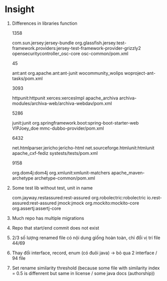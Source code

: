 # Insight

1. Differences in libraries function

    1358

    com.sun.jersey:jersey-bundle
    org.glassfish.jersey.test-framework.providers:jersey-test-framework-provider-grizzly2
    opensecuritycontroller_osc-core
    osc-common/pom.xml

    45

    ant:ant
    org.apache.ant:ant-junit
    wocommunity_wolips
    woproject-ant-tasks/pom.xml

    3093

    httpunit:httpunit
    xerces:xercesImpl
    apache_archiva
    archiva-modules/archiva-web/archiva-webdav/pom.xml

    5286

    junit:junit
    org.springframework.boot:spring-boot-starter-web
    VIPJoey_doe
    mmc-dubbo-provider/pom.xml

    6432

    net.htmlparser.jericho:jericho-html
    net.sourceforge.htmlunit:htmlunit
    apache_cxf-fediz
    systests/tests/pom.xml

    9158

    org.dom4j:dom4j
    org.xmlunit:xmlunit-matchers
    apache_maven-archetype
    archetype-common/pom.xml

2. Some test lib without test, unit in name

    com.jayway.restassured:rest-assured
    org.robolectric:robolectric
    io.rest-assured:rest-assured
    jmock:jmock
    org.mockito:mockito-core
    org.assertj:assertj-core

3. Much repo has multiple migrations

4. Repo that start/end commit does not exist

5. 2/3 số lượng renamed file có nội dung giống hoàn toàn, chỉ đổi vị trí file 44/69

6. Thay đổi interface, record, enum (có đuôi java) -> bỏ qua 2 interface / 94 file

7. Set rename similarity threshold (because some file with similarity index = 0.5 is diffenrent but same in license / some java docs (authorship))

